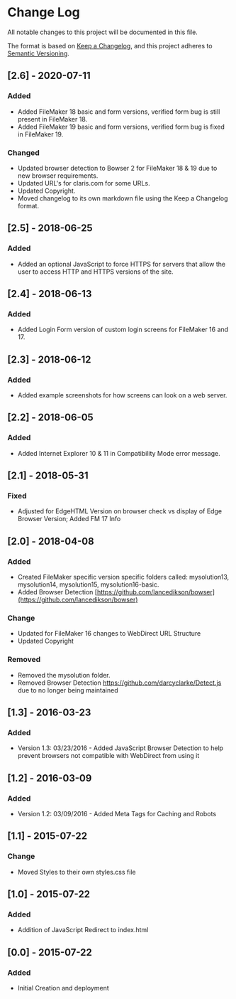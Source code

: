 # Change Log

All notable changes to this project will be documented in this file.

The format is based on [Keep a Changelog](https://keepachangelog.com/en/1.0.0/), 
and this project adheres to [Semantic Versioning](https://semver.org/spec/v2.0.0.html).

## [2.6] - 2020-07-11

### Added

* Added FileMaker 18 basic and form versions, verified form bug is still present in FileMaker 18.
* Added FileMaker 19 basic and form versions, verified form bug is fixed in FileMaker 19.

### Changed

* Updated browser detection to Bowser 2 for FileMaker 18 & 19 due to new browser requirements.
* Updated URL's for claris.com for some URLs.
* Updated Copyright.
* Moved changelog to its own markdown file using the Keep a Changelog format.

## [2.5] - 2018-06-25

### Added

* Added an optional JavaScript to force HTTPS for servers that allow the user to access HTTP and HTTPS versions of the site.

## [2.4] - 2018-06-13

### Added

* Added Login Form version of custom login screens for FileMaker 16 and 17.

## [2.3] - 2018-06-12

### Added

* Added example screenshots for how screens can look on a web server.

## [2.2] - 2018-06-05

### Added

* Added Internet Explorer 10 & 11 in Compatibility Mode error message.

## [2.1] - 2018-05-31

### Fixed

* Adjusted for EdgeHTML Version on browser check vs display of Edge Browser Version; Added FM 17 Info

## [2.0] - 2018-04-08

### Added

* Created FileMaker specific version specific folders called: mysolution13, mysolution14, mysolution15, mysolution16-basic.
* Added Browser Detection [https://github.com/lancedikson/bowser](https://github.com/lancedikson/bowser)

### Change

* Updated for FileMaker 16 changes to WebDirect URL Structure
* Updated Copyright

### Removed

* Removed the mysolution folder.
* Removed Browser Detection https://github.com/darcyclarke/Detect.js due to no longer being maintained

## [1.3] - 2016-03-23

### Added

* Version 1.3: 03/23/2016 - Added JavaScript Browser Detection to help prevent browsers not compatible with WebDirect from using it

## [1.2] - 2016-03-09

### Added

* Version 1.2: 03/09/2016 - Added Meta Tags for Caching and Robots

## [1.1] - 2015-07-22

### Change

* Moved Styles to their own styles.css file

## [1.0] - 2015-07-22

### Added

* Addition of JavaScript Redirect to index.html

## [0.0] - 2015-07-22

### Added

* Initial Creation and deployment
